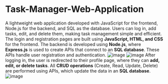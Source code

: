 # Task-Manager-Web-Application
A lightweight web application developed with JavaScript for the frontend, Node.js for the backend, and SQL as the database. Users can log in, add tasks, edit, and delete them, making task management simple and efficient.
The login and registration pages are built using **JavaScript, HTML, and CSS** for the frontend. The backend is developed using **Node.js**, where **Express.js** is used to create APIs that connect to an **SQL database**. These APIs handle user registration and authentication.
![image](https://github.com/user-attachments/assets/9e8212e5-d754-426f-b801-8ec3afa008ac)
![image](https://github.com/user-attachments/assets/db5cf8bf-04c8-449d-b8a7-feb7cdef9927)
After logging in, the user is redirected to their profile page, where they can **add, edit, or delete tasks**. All **CRUD operations** (Create, Read, Update, Delete) are performed using APIs, which update the data in an **SQL database**.
![image](https://github.com/user-attachments/assets/756c2340-9ec8-4373-b6ef-65e119530665)




